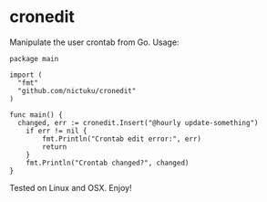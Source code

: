 cronedit
========

Manipulate the user crontab from Go. Usage:


```
package main

import (
  "fmt"
  "github.com/nictuku/cronedit"
)

func main() {
  changed, err := cronedit.Insert("@hourly update-something")
	if err != nil {
		fmt.Println("Crontab edit error:", err)
		return
	}
	fmt.Println("Crontab changed?", changed)
}
```

Tested on Linux and OSX. Enjoy!
